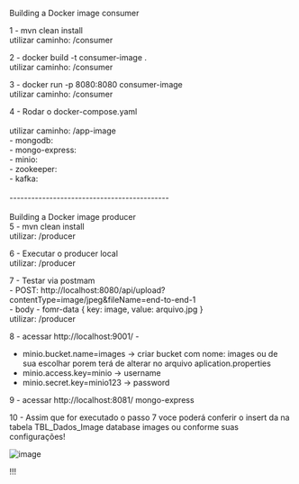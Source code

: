 Building  a Docker image consumer

1 - mvn clean install  <br /> 
    utilizar caminho: /consumer <br />  

2 - docker build -t consumer-image .   <br /> 
    utilizar caminho: /consumer <br />  

3 - docker run -p 8080:8080 consumer-image  <br />
    utilizar caminho: /consumer <br />  

4 - Rodar o docker-compose.yaml <br />  
    utilizar caminho: /app-image  <br /> 
    - mongodb:       <br /> 
    - mongo-express: <br /> 
    - minio:         <br /> 
    - zookeeper:     <br /> 
    - kafka:         <br /> 
<br />
-------------------------------------------- <br />
<br />
Building  a Docker image producer  <br />
5  - mvn clean install  <br />
       utilizar:  /producer  <br />

6  - Executar o producer local <br />
       utilizar:  /producer  <br />

7  - Testar via postmam  <br />
     - POST: http://localhost:8080/api/upload?contentType=image/jpeg&fileName=end-to-end-1  <br />
     - body - fomr-data { key: image, value: arquivo.jpg }  <br />
       utilizar:  /producer  <br />
     
8  - acessar http://localhost:9001/  -   <br />
   - minio.bucket.name=images  ->  criar bucket com nome: images ou de sua escolhar porem terá de alterar no arquivo aplication.properties  <br />
   - minio.access.key=minio    -> username  <br />
   - minio.secret.key=minio123 -> password  <br />
   
9  - acessar http://localhost:8081/ mongo-express  <br />

10 - Assim que for executado o passo 7 voce poderá conferir o insert da na tabela TBL_Dados_Image database images ou conforme suas configurações!  <br />

![image](https://user-images.githubusercontent.com/16133605/218030285-75164a37-d776-4449-ad3c-b0586cd669bc.png) 


!!!
 
  

